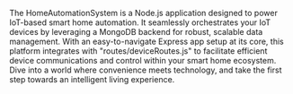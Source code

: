 The HomeAutomationSystem is a Node.js application designed to power IoT-based smart home automation. It seamlessly orchestrates your IoT devices by leveraging a MongoDB backend for robust, scalable data management. With an easy-to-navigate Express app setup at its core, this platform integrates with "routes/deviceRoutes.js" to facilitate efficient device communications and control within your smart home ecosystem. Dive into a world where convenience meets technology, and take the first step towards an intelligent living experience.